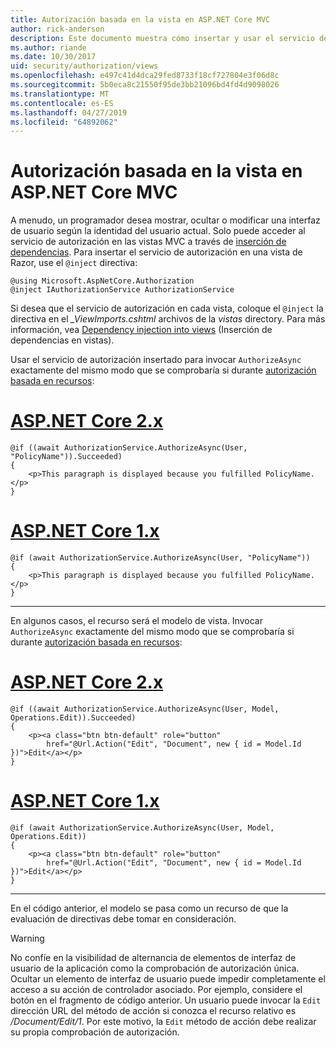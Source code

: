 ```yaml
---
title: Autorización basada en la vista en ASP.NET Core MVC
author: rick-anderson
description: Este documento muestra cómo insertar y usar el servicio de autorización dentro de una vista de Razor de ASP.NET Core.
ms.author: riande
ms.date: 10/30/2017
uid: security/authorization/views
ms.openlocfilehash: e497c41d4dca29fed8733f18cf727804e3f06d8c
ms.sourcegitcommit: 5b0eca8c21550f95de3bb21096bd4fd4d9098026
ms.translationtype: MT
ms.contentlocale: es-ES
ms.lasthandoff: 04/27/2019
ms.locfileid: "64892062"
---
```

# <a name="view-based-authorization-in-aspnet-core-mvc"></a>Autorización basada en la vista en ASP.NET Core MVC

A menudo, un programador desea mostrar, ocultar o modificar una interfaz de usuario según la identidad del usuario actual. Solo puede acceder al servicio de autorización en las vistas MVC a través de [inserción de dependencias](xref:fundamentals/dependency-injection). Para insertar el servicio de autorización en una vista de Razor, use el `@inject` directiva:

```cshtml
@using Microsoft.AspNetCore.Authorization
@inject IAuthorizationService AuthorizationService
```

Si desea que el servicio de autorización en cada vista, coloque el `@inject` la directiva en el *_ViewImports.cshtml* archivos de la *vistas* directory. Para más información, vea [Dependency injection into views](xref:mvc/views/dependency-injection) (Inserción de dependencias en vistas).

Usar el servicio de autorización insertado para invocar `AuthorizeAsync` exactamente del mismo modo que se comprobaría si durante [autorización basada en recursos](xref:security/authorization/resourcebased#security-authorization-resource-based-imperative):

# <a name="aspnet-core-2xtabaspnetcore2x"></a>[ASP.NET Core 2.x](#tab/aspnetcore2x)

```cshtml
@if ((await AuthorizationService.AuthorizeAsync(User, "PolicyName")).Succeeded)
{
    <p>This paragraph is displayed because you fulfilled PolicyName.</p>
}
```

# <a name="aspnet-core-1xtabaspnetcore1x"></a>[ASP.NET Core 1.x](#tab/aspnetcore1x)

```cshtml
@if (await AuthorizationService.AuthorizeAsync(User, "PolicyName"))
{
    <p>This paragraph is displayed because you fulfilled PolicyName.</p>
}
```

---

En algunos casos, el recurso será el modelo de vista. Invocar `AuthorizeAsync` exactamente del mismo modo que se comprobaría si durante [autorización basada en recursos](xref:security/authorization/resourcebased#security-authorization-resource-based-imperative):

# <a name="aspnet-core-2xtabaspnetcore2x"></a>[ASP.NET Core 2.x](#tab/aspnetcore2x)

```cshtml
@if ((await AuthorizationService.AuthorizeAsync(User, Model, Operations.Edit)).Succeeded)
{
    <p><a class="btn btn-default" role="button"
        href="@Url.Action("Edit", "Document", new { id = Model.Id })">Edit</a></p>
}
```

# <a name="aspnet-core-1xtabaspnetcore1x"></a>[ASP.NET Core 1.x](#tab/aspnetcore1x)

```cshtml
@if (await AuthorizationService.AuthorizeAsync(User, Model, Operations.Edit))
{
    <p><a class="btn btn-default" role="button"
        href="@Url.Action("Edit", "Document", new { id = Model.Id })">Edit</a></p>
}
```

---

En el código anterior, el modelo se pasa como un recurso de que la evaluación de directivas debe tomar en consideración.

> [!WARNING]
> No confíe en la visibilidad de alternancia de elementos de interfaz de usuario de la aplicación como la comprobación de autorización única. Ocultar un elemento de interfaz de usuario puede impedir completamente el acceso a su acción de controlador asociado. Por ejemplo, considere el botón en el fragmento de código anterior. Un usuario puede invocar la `Edit` dirección URL del método de acción si conozca el recurso relativo es */Document/Edit/1*. Por este motivo, la `Edit` método de acción debe realizar su propia comprobación de autorización.
